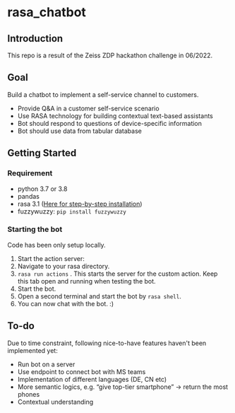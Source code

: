 # rasa_chatbot

## Introduction

This repo is a result of the Zeiss ZDP hackathon challenge in 06/2022. 

## Goal

Build a chatbot to implement a self-service channel to customers. 

- Provide Q&A in a customer self-service scenario
- Use RASA technology for building contextual text-based assistants
- Bot should respond to questions of device-specific information
- Bot should use data from tabular database

## Getting Started

### Requirement

- python 3.7 or 3.8
- pandas
- rasa 3.1 ([Here for step-by-step installation](https://rasa.com/docs/rasa/installation/))
- fuzzywuzzy: `pip install fuzzywuzzy`

### Starting the bot

Code has been only setup locally.

1. Start the action server:
  1. Navigate to your rasa directory. 
  2. `rasa run actions` . This starts the server for the custom action. Keep this tab open and running when testing the bot. 
2. Start the bot. 
  1. Open a second terminal and start the bot by `rasa shell`. 
  2. You can now chat with the bot. :) 

## To-do

Due to time constraint, following nice-to-have features haven't been implemented yet:

- Run bot on a server
- Use endpoint to connect bot with MS teams
- Implementation of different languages (DE, CN etc)
- More semantic logics, e.g. “give top-tier smartphone” -> return the most phones
- Contextual understanding
